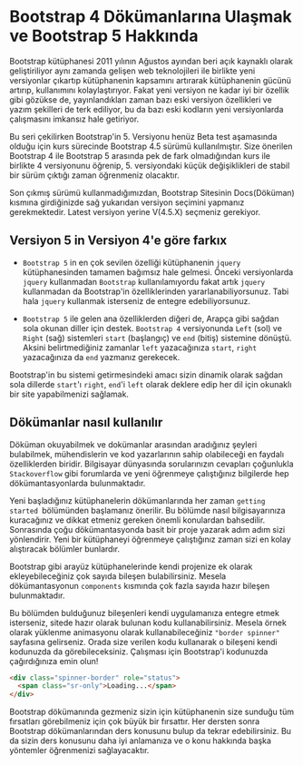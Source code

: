 # **Bootstrap 4 Dökümanlarına Ulaşmak ve Bootstrap 5 Hakkında**

Bootstrap kütüphanesi 2011 yılının Ağustos ayından beri açık kaynaklı olarak geliştiriliyor aynı zamanda gelişen web teknolojileri ile birlikte yeni versiyonlar çıkartıp kütüphanenin kapsamını artırarak kütüphanenin gücünü artırıp, kullanımını kolaylaştırıyor. Fakat yeni versiyon ne kadar iyi bir özellik gibi gözükse de, yayınlandıkları zaman bazı eski versiyon özellikleri ve yazım şekilleri de terk ediliyor, bu da bazı eski kodların yeni versiyonlarda çalışmasını imkansız hale getiriyor.

Bu seri çekilirken Bootstrap'in 5. Versiyonu henüz Beta test aşamasında olduğu için kurs sürecinde Bootstrap 4.5 sürümü kullanılmıştır. Size önerilen Bootstrap 4 ile Bootstrap 5 arasında pek de fark olmadığından kurs ile birlikte 4 versiyonunu öğrenip, 5. versiyondaki küçük değişiklikleri de stabil bir sürüm çıktığı zaman öğrenmeniz olacaktır.

Son çıkmış sürümü kullanmadığımızdan, Bootstrap Sitesinin Docs(Döküman) kısmına girdiğinizde sağ yukarıdan versiyon seçimini yapmanız gerekmektedir. Latest versiyon yerine V(4.5.X) seçmeniz gerekiyor. 



## **Versiyon 5 in Versiyon 4'e göre farkı**x
- `Bootstrap 5` in en çok sevilen özelliği kütüphanenin `jquery `kütüphanesinden tamamen bağımsız hale gelmesi. Önceki versiyonlarda `jquery` kullanmadan `Bootstrap` kullanılamıyordu fakat artık `jquery` kullanmadan da Bootstrap'in özelliklerinden yararlanabiliyorsunuz. Tabi hala `jquery` kullanmak isterseniz de entegre edebiliyorsunuz.

- `Bootstrap 5` ile gelen ana özelliklerden diğeri de, Arapça gibi sağdan sola okunan diller için destek. `Bootstrap 4` versiyonunda `Left` (sol) ve `Right` (sağ) sistemleri `start` (başlangıç) ve `end` (bitiş) sistemine dönüştü. Aksini belirtmediğiniz zamanlar `left` yazacağınıza `start`, `right` yazacağınıza da `end` yazmanız gerekecek.

Bootstrap'in bu sistemi getirmesindeki amacı sizin dinamik olarak sağdan sola dillerde `start`'ı `right`, `end`'i `left` olarak deklere edip her dil için okunaklı bir site yapabilmenizi sağlamak.


## **Dökümanlar nasıl kullanılır**
Döküman okuyabilmek ve dokümanlar arasından aradığınız şeyleri bulabilmek, mühendislerin ve kod yazarlarının sahip olabileceği en faydalı özelliklerden biridir. Bilgisayar dünyasında sorularınızın cevapları çoğunlukla `Stackoverflow` gibi forumlarda ve yeni öğrenmeye çalıştığınız bilgilerde hep dökümantasyonlarda bulunmaktadır.

Yeni başladığınız kütüphanelerin dökümanlarında her zaman `getting started `bölümünden başlamanız önerilir. Bu bölümde nasıl bilgisayarınıza kuracağınız ve dikkat etmeniz gereken önemli konulardan bahsedilir. Sonrasında çoğu dökümantasyonda basit bir proje yazarak adım adım sizi yönlendirir. Yeni bir kütüphaneyi öğrenmeye çalıştığınız zaman sizi en kolay alıştıracak bölümler bunlardır.

Bootstrap gibi arayüz kütüphanelerinde kendi projenize ek olarak ekleyebileceğiniz çok sayıda bileşen bulabilirsiniz. Mesela dökümantasyonun `components` kısmında çok fazla sayıda hazır bileşen bulunmaktadır.

Bu bölümden bulduğunuz bileşenleri kendi uygulamanıza entegre etmek isterseniz, sitede hazır olarak bulunan kodu kullanabilirsiniz. Mesela örnek olarak yüklenme animasyonu olarak kullanabileceğiniz `"border spinner"` sayfasına gelirseniz. Orada size verilen kodu kullanarak o bileşeni kendi kodunuzda da görebileceksiniz. Çalışması için Bootstrap'i kodunuzda çağırdığınıza emin olun!
```html
<div class="spinner-border" role="status">
  <span class="sr-only">Loading...</span>
</div>
```
Bootstrap dökümanında gezmeniz sizin için kütüphanenin size sunduğu tüm fırsatları görebilmeniz için çok büyük bir fırsattır. Her dersten sonra Bootstrap dökümanlarından ders konusunu bulup da tekrar edebilirsiniz. Bu da sizin ders konusunu daha iyi anlamanıza ve o konu hakkında başka yöntemler öğrenmenizi sağlayacaktır.